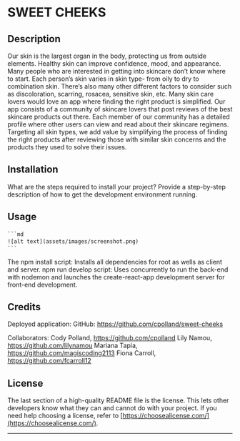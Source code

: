 # SWEET CHEEKS

## Description

Our skin is the largest organ in the body, protecting us from outside elements. Healthy skin can improve confidence, mood, and appearance. Many people who are interested in getting into skincare don’t know where to start. Each person’s skin varies in skin type- from oily to dry to combination skin. There’s also many other different factors to consider such as discoloration, scarring, rosacea, sensitive skin, etc. Many skin care lovers would love an app where finding the right product is simplified. Our app consists of a community of skincare lovers that post reviews of the best skincare products out there. Each member of our community has a detailed profile where other users can view and read about their skincare regimens. Targeting all skin types, we add value by simplifying the process of finding the right products after reviewing those with similar skin concerns and the products they used to solve their issues.

## Installation

What are the steps required to install your project? Provide a step-by-step description of how to get the development environment running.

## Usage

    ```md
    ![alt text](assets/images/screenshot.png)
    ```

The npm install script: Installs all dependencies for root as wells as client and server.
npm run develop script: Uses concurrently to run the back-end with nodemon and launches the create-react-app development server for front-end development.

## Credits

Deployed application:
GitHub: https://github.com/cpolland/sweet-cheeks

Collaborators:
Cody Polland, https://github.com/cpolland
Lily Namou, https://github.com/lilynamou
Mariana Tapia, https://github.com/magiscoding2113
Fiona Carroll, https://github.com/fcarroll12

## License

The last section of a high-quality README file is the license. This lets other developers know what they can and cannot do with your project. If you need help choosing a license, refer to [https://choosealicense.com/](https://choosealicense.com/).

---
